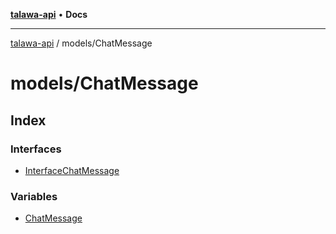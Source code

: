 [**talawa-api**](../../README.md) • **Docs**

***

[talawa-api](../../modules.md) / models/ChatMessage

# models/ChatMessage

## Index

### Interfaces

- [InterfaceChatMessage](interfaces/InterfaceChatMessage.md)

### Variables

- [ChatMessage](variables/ChatMessage.md)
